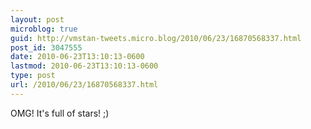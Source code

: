 ```yaml
---
layout: post
microblog: true
guid: http://vmstan-tweets.micro.blog/2010/06/23/16870568337.html
post_id: 3047555
date: 2010-06-23T13:10:13-0600
lastmod: 2010-06-23T13:10:13-0600
type: post
url: /2010/06/23/16870568337.html
---
```

OMG! It's full of stars! ;)
